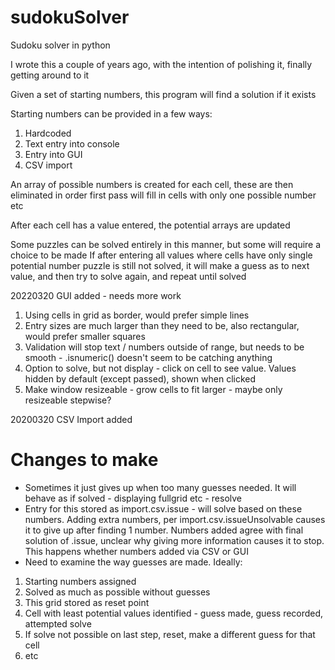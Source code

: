 # sudokuSolver
Sudoku solver in python

I wrote this a couple of years ago, with the intention of polishing it, finally getting around to it

Given a set of starting numbers, this program will find a solution if it exists

Starting numbers can be provided in a few ways:
1) Hardcoded
2) Text entry into console
3) Entry into GUI
4) CSV import

An array of possible numbers is created for each cell, these are then eliminated in order
first pass will fill in cells with only one possible number etc

After each cell has a value entered, the potential arrays are updated

Some puzzles can be solved entirely in this manner, but some will require a choice to be made
If after entering all values where cells have only single potential number puzzle is still not solved, 
it will make a guess as to next value, and then try to solve again, and repeat until solved

20220320 GUI added - needs more work
1) Using cells in grid as border, would prefer simple lines
2) Entry sizes are much larger than they need to be, also rectangular, would prefer smaller squares
3) Validation will stop text / numbers outside of range, but needs to be smooth - .isnumeric() doesn't seem to be catching anything
4) Option to solve, but not display - click on cell to see value. Values hidden by default (except passed), shown when clicked
5) Make window resizeable - grow cells to fit larger - maybe only resizeable stepwise?

20200320 CSV Import added

# Changes to make
- Sometimes it just gives up when too many guesses needed. It will behave as if solved - displaying fullgrid etc - resolve
- Entry for this stored as import.csv.issue - will solve based on these numbers. Adding extra numbers, per import.csv.issueUnsolvable causes it to give up after finding 1 number. Numbers added agree with final solution of .issue, unclear why giving more information causes it to stop. This happens whether numbers added via CSV or GUI
- Need to examine the way guesses are made. Ideally:
1) Starting numbers assigned
2) Solved as much as possible without guesses
3) This grid stored as reset point
4) Cell with least potential values identified - guess made, guess recorded, attempted solve
5) If solve not possible on last step, reset, make a different guess for that cell
6) etc


